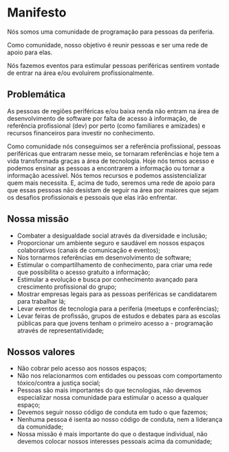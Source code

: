 # Manifesto
Nós somos uma comunidade de programação para pessoas da periferia.

Como comunidade, nosso objetivo é reunir pessoas e ser uma rede de apoio para elas.

Nós fazemos eventos para estimular pessoas periféricas sentirem vontade de entrar na área e/ou evoluírem profissionalmente.

## Problemática
As pessoas de regiões periféricas e/ou baixa renda não entram na área de desenvolvimento de software por falta de acesso à informação, de referência profissional (dev) por perto (como familiares e amizades) e recursos financeiros para investir no conhecimento.

Como comunidade nós conseguimos ser a referência profissional, pessoas periféricas que entraram nesse meio, se tornaram referências e hoje tem a vida transformada graças a área de tecnologia. Hoje nós temos acesso e podemos ensinar as pessoas a encontrarem a informação ou tornar a informação acessível. Nós temos recursos e podemos assistencializar quem mais necessita. E, acima de tudo, seremos uma rede de apoio para que essas pessoas não desistam de seguir na área por maiores que sejam os desafios profissionais e pessoais que elas irão enfrentar.

## Nossa missão
- Combater a desigualdade social através da diversidade e inclusão;
- Proporcionar um ambiente seguro e saudável em nossos espaços colaborativos (canais de comunicação e eventos);
- Nos tornarmos referências em desenvolvimento de software;
- Estimular o compartilhamento de conhecimento, para criar uma rede que possibilita o acesso gratuito a informação;
- Estimular a evolução e busca por conhecimento avançado para crescimento profissional do grupo;
- Mostrar empresas legais para as pessoas periféricas se candidatarem para trabalhar lá;
- Levar eventos de tecnologia para a periferia (meetups e conferências);
- Levar feiras de profissão, grupos de estudos e debates para as escolas públicas para que jovens tenham o primeiro acesso a - programação através de representatividade;

## Nossos valores
- Não cobrar pelo acesso aos nossos espaços;
- Não nos relacionarmos com entidades ou pessoas com comportamento tóxico/contra a justiça social;
- Pessoas são mais importantes do que tecnologias, não devemos especializar nossa comunidade para estimular o acesso a qualquer espaço;
- Devemos seguir nosso código de conduta em tudo o que fazemos;
- Nenhuma pessoa é isenta ao nosso código de conduta, nem a liderança da comunidade;
- Nossa missão é mais importante do que o destaque individual, não devemos colocar nossos interesses pessoais acima da comunidade;
